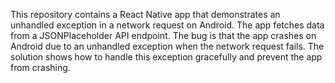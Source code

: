 This repository contains a React Native app that demonstrates an unhandled exception in a network request on Android. The app fetches data from a JSONPlaceholder API endpoint.  The bug is that the app crashes on Android due to an unhandled exception when the network request fails. The solution shows how to handle this exception gracefully and prevent the app from crashing.